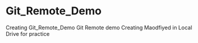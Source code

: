 # Git_Remote_Demo
Creating Git_Remote_Demo
Git Remote demo Creating
Maodfiyed in Local Drive for practice
